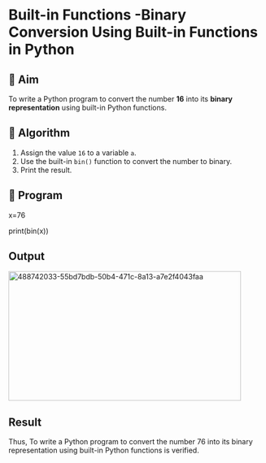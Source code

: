 # Built-in Functions -Binary Conversion Using Built-in Functions in Python

## 🎯 Aim
To write a Python program to convert the number **16** into its **binary representation** using built-in Python functions.

## 🧠 Algorithm
1. Assign the value `16` to a variable `a`.
2. Use the built-in `bin()` function to convert the number to binary.
3. Print the result.

## 🧾 Program
x=76

print(bin(x))


## Output
<img width="457" height="255" alt="488742033-55bd7bdb-50b4-471c-8a13-a7e2f4043faa" src="https://github.com/user-attachments/assets/54427a27-f3fe-406f-8139-e9b5aed06cb9" />


## Result
Thus, To write a Python program to convert the number 76 into its binary representation using built-in Python functions is verified.
